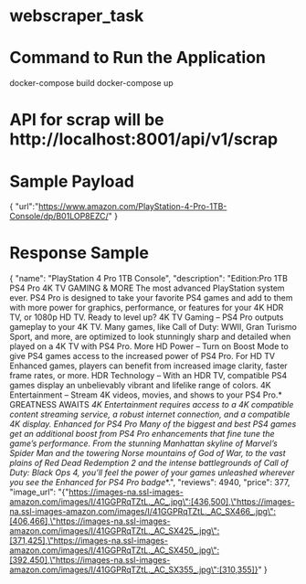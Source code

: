 # webscraper_task




# Command to Run the Application
   docker-compose build
   docker-compose up


# API for scrap will be http://localhost:8001/api/v1/scrap 

# Sample Payload 
{
    "url":"https://www.amazon.com/PlayStation-4-Pro-1TB-Console/dp/B01LOP8EZC/"
 }


# Response Sample 
{
    "name": "PlayStation 4 Pro 1TB Console",
    "description": "Edition:Pro 1TB       PS4 Pro 4K TV GAMING & MORE The most advanced PlayStation system ever. PS4 Pro is designed to take your favorite PS4 games and add to them with more power for graphics, performance, or features for your 4K HDR TV, or 1080p HD TV. Ready to level up?  4K TV Gaming – PS4 Pro outputs gameplay to your 4K TV. Many games, like Call of Duty: WWII, Gran Turismo Sport, and more, are optimized to look stunningly sharp and detailed when played on a 4K TV with PS4 Pro. More HD Power – Turn on Boost Mode to give PS4 games access to the increased power of PS4 Pro. For HD TV Enhanced games, players can benefit from increased image clarity, faster frame rates, or more. HDR Technology – With an HDR TV, compatible PS4 games display an unbelievably vibrant and lifelike range of colors. 4K Entertainment – Stream 4K videos, movies, and shows to your PS4 Pro.*  GREATNESS AWAITS *4K Entertainment requires access to a 4K compatible content streaming service, a robust internet connection, and a compatible 4K display. Enhanced for PS4 Pro Many of the biggest and best PS4 games get an additional boost from PS4 Pro enhancements that fine tune the game’s performance. From the stunning Manhattan skyline of Marvel’s Spider Man and the towering Norse mountains of God of War, to the vast plains of Red Dead Redemption 2 and the intense battlegrounds of Call of Duty: Black Ops 4, you’ll feel the power of your games unleashed wherever you see the Enhanced for PS4 Pro badge**.",
    "reviews": 4940,
    "price": 377,
    "image_url": "{\"https://images-na.ssl-images-amazon.com/images/I/41GGPRqTZtL._AC_.jpg\":[436,500],\"https://images-na.ssl-images-amazon.com/images/I/41GGPRqTZtL._AC_SX466_.jpg\":[406,466],\"https://images-na.ssl-images-amazon.com/images/I/41GGPRqTZtL._AC_SX425_.jpg\":[371,425],\"https://images-na.ssl-images-amazon.com/images/I/41GGPRqTZtL._AC_SX450_.jpg\":[392,450],\"https://images-na.ssl-images-amazon.com/images/I/41GGPRqTZtL._AC_SX355_.jpg\":[310,355]}"
}


